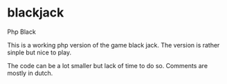 # blackjack
Php Black 

This is a working php version of the game black jack.
The version is rather sinple but nice to play.

The code can be a lot smaller but lack of time to do so.
Comments are mostly in dutch.



